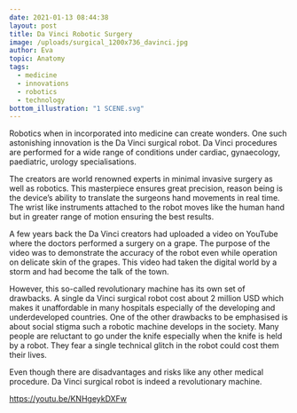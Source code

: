 ```yaml
---
date: 2021-01-13 08:44:38
layout: post
title: Da Vinci Robotic Surgery
image: /uploads/surgical_1200x736_davinci.jpg
author: Eva
topic: Anatomy
tags:
  - medicine
  - innovations
  - robotics
  - technology
bottom_illustration: "1 SCENE.svg"
---
```

Robotics when in incorporated into medicine can create wonders. One such astonishing innovation is the Da Vinci surgical robot. Da Vinci procedures are performed for a wide range of conditions under cardiac, gynaecology, paediatric, urology specialisations. 

The creators are world renowned experts in minimal invasive surgery as well as robotics. This masterpiece ensures great precision, reason being is the device’s ability to translate the surgeons hand movements in real time. The wrist like instruments attached to the robot moves like the human hand but in greater range of motion ensuring the best results. 

A few years back the Da Vinci creators had uploaded a video on YouTube where the doctors performed a surgery on a grape. The purpose of the video was to demonstrate the accuracy of the robot even while operation on delicate skin of the grapes. This video had taken the digital world by a storm and had become the talk of the town. 

However, this so-called revolutionary machine has its own set of drawbacks. A single da Vinci surgical robot cost about 2 million USD which makes it unaffordable in many hospitals especially of the developing and underdeveloped countries. One of the other drawbacks to be emphasised is about social stigma such a robotic machine develops in the society. Many people are reluctant to go under the knife especially when the knife is held by a robot. They fear a single technical glitch in the robot could cost them their lives. 

[](https://youtu.be/KNHgeykDXFw)Even though there are disadvantages and risks like any other medical procedure. Da Vinci surgical robot is indeed a revolutionary machine.

<https://youtu.be/KNHgeykDXFw>